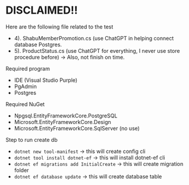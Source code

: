 # DISCLAIMED!!
Here are the following file related to the test
- 4). ShabuMemberPromotion.cs (use ChatGPT in helping connect database Postgres.
- 5). ProductStatus.cs (use ChatGPT for everything, I never use store procedure before) -> Also, not finish on time.

Required program
- IDE (Visual Studio Purple)
- PgAdmin
- Postgres

Required NuGet
- Npgsql.EntityFrameworkCore.PostgreSQL
- Microsoft.EntityFrameworkCore.Design
- Microsoft.EntityFrameworkCore.SqlServer (no use)

Step to run create db
- `dotnet new tool-manifest` -> this will create config cli
- `dotnet tool install dotnet-ef` -> this will install dotnet-ef cli
- `dotnet ef migrations add InitialCreate` -> this will create migration folder
- `dotnet ef database update` -> this will create database table
